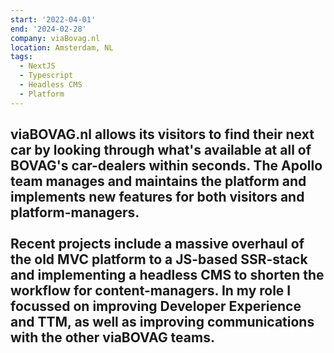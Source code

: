 ```yaml
---
start: '2022-04-01'
end: '2024-02-28'
company: viaBovag.nl
location: Amsterdam, NL
tags:
  - NextJS
  - Typescript
  - Headless CMS
  - Platform
---
```

viaBOVAG.nl allows its visitors to find their next car by looking through what's available at all of BOVAG's car-dealers within seconds. The Apollo team manages and maintains the platform and implements new features for both visitors and platform-managers.<br><br>Recent projects include a massive overhaul of the old MVC platform to a JS-based SSR-stack and implementing a headless CMS to shorten the workflow for content-managers. In my role I focussed on improving Developer Experience and TTM, as well as improving communications with the other viaBOVAG teams.
---
